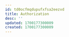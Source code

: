 ```yaml
---
id: td0ocfmqdupufxfsa2eezvd
title: Authorization
desc: ''
updated: 1700177300009
created: 1700177300009
---
```

